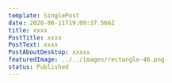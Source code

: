 ```yaml
---
template: SinglePost
date: 2020-06-11T19:09:37.566Z
title: xxxx
PostTitle: xxxx
PostText: xxxx
PostAboutDesktop: xxxxx
featuredImage: ../../images/rectangle-46.png
status: Published
---
```

